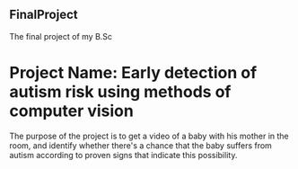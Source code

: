 ## FinalProject
The final project of my B.Sc

# Project Name: Early detection of autism risk using methods of computer vision

The purpose of the project is to get a video of a baby with his mother in the room, and identify whether there's a chance that the baby suffers from autism according to proven signs that indicate this possibility.
